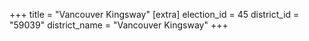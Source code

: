 +++
title = "Vancouver Kingsway"
[extra]
election_id = 45
district_id = "59039"
district_name = "Vancouver Kingsway"
+++
